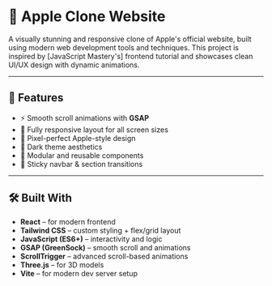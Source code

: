 # 🍎 Apple Clone Website

A visually stunning and responsive clone of Apple's official website, built using modern web development tools and techniques. This project is inspired by [JavaScript Mastery's] frontend tutorial and showcases clean UI/UX design with dynamic animations.

---

## 🚀 Features

- ⚡ Smooth scroll animations with **GSAP**
- 📱 Fully responsive layout for all screen sizes
- 🎨 Pixel-perfect Apple-style design
- 🌙 Dark theme aesthetics
- 🧩 Modular and reusable components
- 🧭 Sticky navbar & section transitions

---

## 🛠️ Built With

- **React** – for modern frontend 
- **Tailwind CSS** – custom styling + flex/grid layout  
- **JavaScript (ES6+)** – interactivity and logic  
- **GSAP (GreenSock)** – smooth scroll and animations  
- **ScrollTrigger** – advanced scroll-based animations 
- **Three.js** – for 3D models 
- **Vite** – for modern dev server setup

